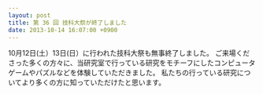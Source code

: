 ```yaml
---
layout: post
title: 第 36 回 技科大祭が終了しました
date: 2013-10-14 16:07:00 +0900
---
```


10月12日(土）13日(日）に行われた技科大祭も無事終了しました。
ご来場くださった多くの方々に、当研究室で行っている研究をモチーフにしたコンピュータゲームやパズルなどを体験していただきました。
私たちの行っている研究についてより多くの方に知っていただけたと思います。

